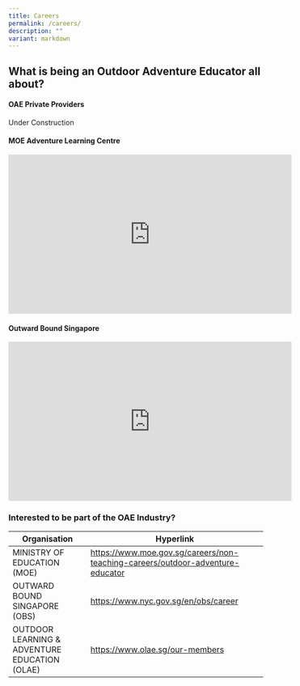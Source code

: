 ```yaml
---
title: Careers
permalink: /careers/
description: ""
variant: markdown
---
```

## What is being an Outdoor Adventure Educator all about?

#### OAE Private Providers
Under Construction

#### MOE Adventure Learning Centre
<iframe allowfullscreen="" allow="accelerometer; autoplay; clipboard-write; encrypted-media; gyroscope; picture-in-picture; web-share" frameborder="0" title="YouTube video player" src="https://www.youtube.com/embed/o8CbIYTEob8?si=1I0rJ1JMd4u_tAEG" height="315" width="560"></iframe>

#### Outward Bound Singapore
<iframe allowfullscreen="" allow="accelerometer; autoplay; clipboard-write; encrypted-media; gyroscope; picture-in-picture; web-share" frameborder="0" title="YouTube video player" src="https://www.youtube.com/embed/xOPlalbQ_UE?si=kv98WLs0u3E9ETag" height="315" width="560"></iframe>

### Interested to be part of the OAE Industry?
	
| Organisation | Hyperlink |
| -------- | -------- |
| MINISTRY OF EDUCATION (MOE) | https://www.moe.gov.sg/careers/non-teaching-careers/outdoor-adventure-educator | 
|OUTWARD BOUND SINGAPORE (OBS) | https://www.nyc.gov.sg/en/obs/career |
| OUTDOOR LEARNING &amp; ADVENTURE EDUCATION (OLAE) | https://www.olae.sg/our-members |